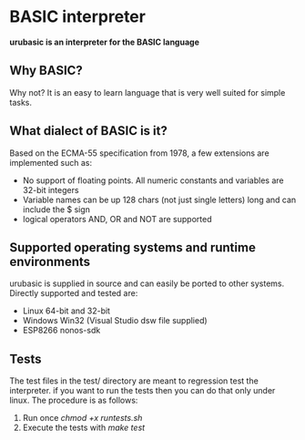 # BASIC interpreter

**urubasic is an interpreter for the BASIC language**

## Why BASIC?

Why not? It is an easy to learn language that is very well suited for simple tasks.

## What dialect of BASIC is it?

Based on the ECMA-55 specification from 1978, a few extensions are implemented such as:
- No support of floating points. All numeric constants and variables are 32-bit integers
- Variable names can be up 128 chars (not just single letters) long and can include the $ sign
- logical operators AND, OR and NOT are supported

## Supported operating systems and runtime environments

urubasic is supplied in source and can easily be ported to other systems. Directly supported and tested are:
- Linux 64-bit and 32-bit
- Windows Win32 (Visual Studio dsw file supplied)
- ESP8266 nonos-sdk

## Tests

The test files in the test/ directory are meant to regression test the interpreter. if you want to run the tests then you can do that only under linux. The procedure is as follows: 
1) Run once *chmod +x runtests.sh*
2) Execute the tests with *make test*
